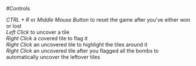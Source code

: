 #Controls

*CTRL + R* or *Middle Mouse Button* to reset the game after you've either won or lost  
*Left Click* to uncover a tile  
*Right Click* a covered tile to flag it  
*Right Click* an uncovered tile to highlight the tiles around it  
*Right Click* an uncovered tile after you flagged all the bombs to automatically uncover the leftover tiles  
